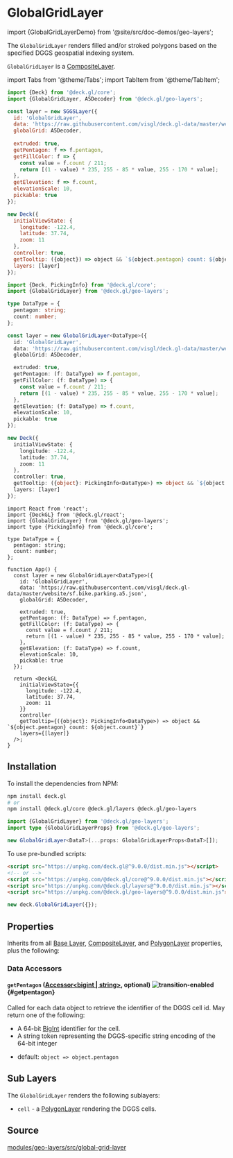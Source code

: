 # GlobalGridLayer

import {GlobalGridLayerDemo} from '@site/src/doc-demos/geo-layers';

<GlobalGridLayerDemo />

The `GlobalGridLayer` renders filled and/or stroked polygons based on the specified DGGS geospatial indexing system.

`GlobalGridLayer` is a [CompositeLayer](../core/composite-layer.md).


import Tabs from '@theme/Tabs';
import TabItem from '@theme/TabItem';

<Tabs groupId="language">
  <TabItem value="js" label="JavaScript">

```js
import {Deck} from '@deck.gl/core';
import {GlobalGridLayer, A5Decoder} from '@deck.gl/geo-layers';

const layer = new SGGSLayer({
  id: 'GlobalGridLayer',
  data: 'https://raw.githubusercontent.com/visgl/deck.gl-data/master/website/sf.bike.parking.a5.json',
  globalGrid: A5Decoder,
  
  extruded: true,
  getPentagon: f => f.pentagon,
  getFillColor: f => {
    const value = f.count / 211;
    return [(1 - value) * 235, 255 - 85 * value, 255 - 170 * value];
  },
  getElevation: f => f.count,
  elevationScale: 10,
  pickable: true
});

new Deck({
  initialViewState: {
    longitude: -122.4,
    latitude: 37.74,
    zoom: 11
  },
  controller: true,
  getTooltip: ({object}) => object && `${object.pentagon} count: ${object.count}`,
  layers: [layer]
});
```

  </TabItem>
  <TabItem value="ts" label="TypeScript">

```ts
import {Deck, PickingInfo} from '@deck.gl/core';
import {GlobalGridLayer} from '@deck.gl/geo-layers';

type DataType = {
  pentagon: string;
  count: number;
};

const layer = new GlobalGridLayer<DataType>({
  id: 'GlobalGridLayer',
  data: 'https://raw.githubusercontent.com/visgl/deck.gl-data/master/website/sf.bike.parking.a5.json',
  globalGrid: A5Decoder,

  extruded: true,
  getPentagon: (f: DataType) => f.pentagon,
  getFillColor: (f: DataType) => {
    const value = f.count / 211;
    return [(1 - value) * 235, 255 - 85 * value, 255 - 170 * value];
  },
  getElevation: (f: DataType) => f.count,
  elevationScale: 10,
  pickable: true
});

new Deck({
  initialViewState: {
    longitude: -122.4,
    latitude: 37.74,
    zoom: 11
  },
  controller: true,
  getTooltip: ({object}: PickingInfo<DataType>) => object && `${object.pentagon} count: ${object.count}`,
  layers: [layer]
});
```

  </TabItem>
  <TabItem value="react" label="React">

```tsx
import React from 'react';
import {DeckGL} from '@deck.gl/react';
import {GlobalGridLayer} from '@deck.gl/geo-layers';
import type {PickingInfo} from '@deck.gl/core';

type DataType = {
  pentagon: string;
  count: number;
};

function App() {
  const layer = new GlobalGridLayer<DataType>({
    id: 'GlobalGridLayer',
    data: 'https://raw.githubusercontent.com/visgl/deck.gl-data/master/website/sf.bike.parking.a5.json',
    globalGrid: A5Decoder,
    
    extruded: true,
    getPentagon: (f: DataType) => f.pentagon,
    getFillColor: (f: DataType) => {
      const value = f.count / 211;
      return [(1 - value) * 235, 255 - 85 * value, 255 - 170 * value];
    },
    getElevation: (f: DataType) => f.count,
    elevationScale: 10,
    pickable: true
  });

  return <DeckGL
    initialViewState={{
      longitude: -122.4,
      latitude: 37.74,
      zoom: 11
    }}
    controller
    getTooltip={({object}: PickingInfo<DataType>) => object && `${object.pentagon} count: ${object.count}`}
    layers={[layer]}
  />;
}
```

  </TabItem>
</Tabs>


## Installation

To install the dependencies from NPM:

```bash
npm install deck.gl
# or
npm install @deck.gl/core @deck.gl/layers @deck.gl/geo-layers
```

```ts
import {GlobalGridLayer} from '@deck.gl/geo-layers';
import type {GlobalGridLayerProps} from '@deck.gl/geo-layers';

new GlobalGridLayer<DataT>(...props: GlobalGridLayerProps<DataT>[]);
```

To use pre-bundled scripts:

```html
<script src="https://unpkg.com/deck.gl@^9.0.0/dist.min.js"></script>
<!-- or -->
<script src="https://unpkg.com/@deck.gl/core@^9.0.0/dist.min.js"></script>
<script src="https://unpkg.com/@deck.gl/layers@^9.0.0/dist.min.js"></script>
<script src="https://unpkg.com/@deck.gl/geo-layers@^9.0.0/dist.min.js"></script>
```

```js
new deck.GlobalGridLayer({});
```


## Properties

Inherits from all [Base Layer](../core/layer.md), [CompositeLayer](../core/composite-layer.md), and [PolygonLayer](../layers/polygon-layer.md) properties, plus the following:

### Data Accessors

#### `getPentagon` ([Accessor&lt;bigint | string&gt;](../../developer-guide/using-layers.md#accessors), optional) ![transition-enabled](https://img.shields.io/badge/transition-enabled-green.svg?style=flat-square") {#getpentagon}

Called for each data object to retrieve the identifier of the DGGS cell id.  May return one of the following:

- A 64-bit [BigInt](https://developer.mozilla.org/en-US/docs/Web/JavaScript/Reference/Global_Objects/BigInt) identifier for the cell.
- A string token representing the DGGS-specific string encoding of the 64-bit integer


* default: `object => object.pentagon`


## Sub Layers

The `GlobalGridLayer` renders the following sublayers:

* `cell` - a [PolygonLayer](../layers/polygon-layer.md) rendering the DGGS cells.


## Source

[modules/geo-layers/src/global-grid-layer](https://github.com/visgl/deck.gl/tree/master/modules/geo-layers/src/global-grid-layer)

